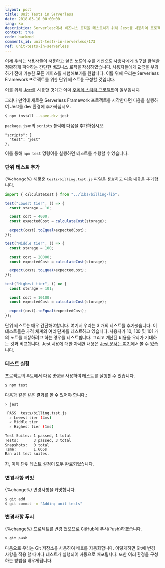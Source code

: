 ```yaml
---
layout: post
title: Unit Tests in Serverless
date: 2018-03-10 00:00:00
lang: ko
description: Serverless에서 비즈니스 로직을 테스트하기 위해 Jest를 사용하여 프로젝트에 단위 테스트를 추가합니다. "npm test" 명령을 사용하여이 테스트를 실행할 수 있습니다. 
context: true
code: backend
comments_id: unit-tests-in-serverless/173
ref: unit-tests-in-serverless
---
```


이제 우리는 사용자들이 저장하고 싶은 노트의 수를 기반으로 사용자에게 청구할 금액을 정확하게 파악하는 간단한 비즈니스 로직을 작성하였습니다. 사용자들에게 요금을 부과하기 전에 가능한 모든 케이스를 시험해보기를 원합니다. 이를 위해 우리는 Serverless Framework 프로젝트를 위한 단위 테스트를 구성할 것입니다.

이를 위해 [Jest](https://facebook.github.io/jest/)를 사용할 것이고 이미 [우리의 스타터 프로젝트](https://github.com/AnomalyInnovations/serverless-nodejs)의 일부입니다.

그러나 만약에 새로운 Serverless Framework 프로젝트를 시작한다면 다음을 실행하여 Jest를 dev 환경에 추가하십시오.

``` bash
$ npm install --save-dev jest
```

`package.json`의 `scripts` 블럭에 다음을 추가하십시오.

```
"scripts": {
  "test": "jest"
},
```

이를 통해 `npm test` 명령어를 실행하면 테스트를 수행할 수 있습니다.

### 단위 테스트 추가

{%change%} 새로운 `tests/billing.test.js` 파일을 생성하고 다음 내용을 추가합니다.

``` js
import { calculateCost } from "../libs/billing-lib";

test("Lowest tier", () => {
  const storage = 10;

  const cost = 4000;
  const expectedCost = calculateCost(storage);

  expect(cost).toEqual(expectedCost);
});

test("Middle tier", () => {
  const storage = 100;

  const cost = 20000;
  const expectedCost = calculateCost(storage);

  expect(cost).toEqual(expectedCost);
});

test("Highest tier", () => {
  const storage = 101;

  const cost = 10100;
  const expectedCost = calculateCost(storage);

  expect(cost).toEqual(expectedCost);
});
```

단위 테스트는 매우 간단해야합니다. 여기서 우리는 3 개의 테스트를 추가했습니다. 이 테스트들은 가격 체계의 여러 단계를 테스트하고 있습니다. 사용자가 10, 100 및 101 개의 노트를 저장하려고 하는 경우를 테스트합니다. 그리고 계산된 비용을 우리가 기대하는 것과 비교합니다. Jest 사용에 대한 자세한 내용은 [Jest 문서는 여기](https://facebook.github.io/jest/docs/en/getting-started.html)에서 볼 수 있습니다.

### 테스트 실행

프로젝트의 루트에서 다음 명령을 사용하여 테스트를 실행할 수 있습니다.

``` bash
$ npm test
```

다음과 같은 같은 결과를 볼 수 있어야 합니다.:

``` bash
> jest

 PASS  tests/billing.test.js
  ✓ Lowest tier (4ms)
  ✓ Middle tier
  ✓ Highest tier (1ms)

Test Suites: 1 passed, 1 total
Tests:       3 passed, 3 total
Snapshots:   0 total
Time:        1.665s
Ran all test suites.
```

자, 이제 단위 테스트 설정이 모두 완료되었습니다.

### 변경사항 커밋

{%change%} 변경사항을 커밋합니다.

``` bash
$ git add .
$ git commit -m "Adding unit tests"
```

### 변경사항 푸시 

{%change%} 프로젝트를 변경 했으므로 GitHub에 푸시(Push)하겠습니다.

``` bash
$ git push
```

다음으로 우리는 Git 저장소를 사용하여 배포를 자동화합니다. 이렇게하면 Git에 변경 사항을 적용 할 때마다 테스트가 실행되어 자동으로 배포됩니다. 또한 여러 환경을 구성하는 방법을 배우게됩니다.
